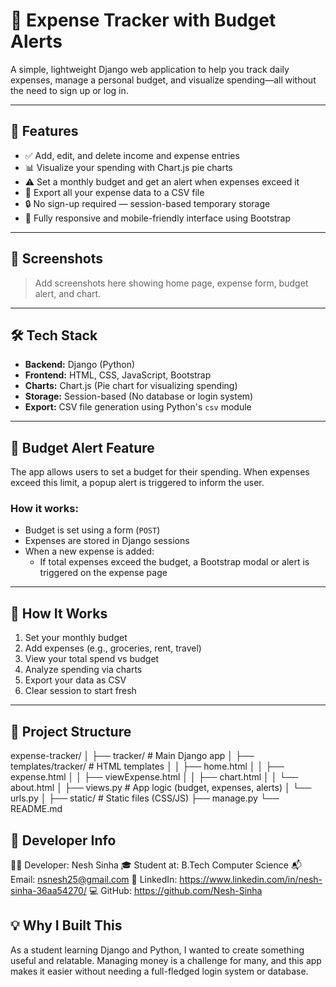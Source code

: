 # 💸 Expense Tracker with Budget Alerts

A simple, lightweight Django web application to help you track daily expenses, manage a personal budget, and visualize spending—all without the need to sign up or log in.

---

## 🚀 Features

- ✅ Add, edit, and delete income and expense entries
- 📊 Visualize your spending with Chart.js pie charts
- ⚠️ Set a monthly budget and get an alert when expenses exceed it
- 💾 Export all your expense data to a CSV file
- 🔒 No sign-up required — session-based temporary storage
- 📱 Fully responsive and mobile-friendly interface using Bootstrap

---

## 📸 Screenshots

> Add screenshots here showing home page, expense form, budget alert, and chart.

---

## 🛠️ Tech Stack

- **Backend:** Django (Python)
- **Frontend:** HTML, CSS, JavaScript, Bootstrap
- **Charts:** Chart.js (Pie chart for visualizing spending)
- **Storage:** Session-based (No database or login system)
- **Export:** CSV file generation using Python's `csv` module

---

## 🔔 Budget Alert Feature

The app allows users to set a budget for their spending. When expenses exceed this limit, a popup alert is triggered to inform the user.

### How it works:
- Budget is set using a form (`POST`)
- Expenses are stored in Django sessions
- When a new expense is added:
  - If total expenses exceed the budget, a Bootstrap modal or alert is triggered on the expense page

---

## 🧩 How It Works

1. Set your monthly budget
2. Add expenses (e.g., groceries, rent, travel)
3. View your total spend vs budget
4. Analyze spending via charts
5. Export your data as CSV
6. Clear session to start fresh

---

## 📂 Project Structure

expense-tracker/
│
├── tracker/ # Main Django app
│ ├── templates/tracker/ # HTML templates
│ │ ├── home.html
│ │ ├── expense.html
│ │ ├── viewExpense.html
│ │ ├── chart.html
│ │ └── about.html
│ ├── views.py # App logic (budget, expenses, alerts)
│ └── urls.py
│
├── static/ # Static files (CSS/JS)
├── manage.py
└── README.md


## 📝 Developer Info

👨‍💻 Developer: Nesh Sinha
🎓 Student at: B.Tech Computer Science
📬 Email: nsnesh25@gmail.com
🔗 LinkedIn: https://www.linkedin.com/in/nesh-sinha-36aa54270/
💻 GitHub: https://github.com/Nesh-Sinha


## 💡 Why I Built This

As a student learning Django and Python, I wanted to create something useful and relatable. Managing money is a challenge for many, and this app makes it easier without needing a full-fledged login system or database.